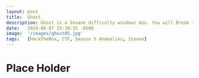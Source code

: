 ```yaml
---
layout: post
title:  Ghost
description: Ghost is a Insane difficulty windows box. You will Break through SAML barriers...
date:   2024-08-07 15:30:35 -0500
image:  '/images/ghost05.jpg'
tags:   [HackTheBox, CTF, Season 5 Anomalies, Insane]
---
```

# Place Holder